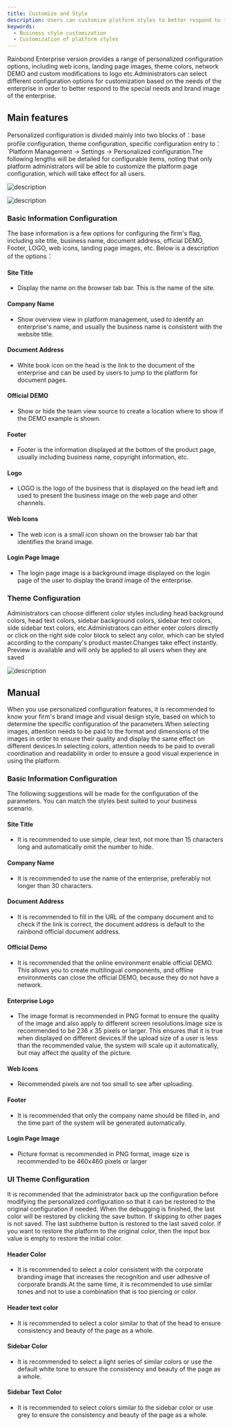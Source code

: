 ```yaml
---
title: Customize and Style
description: Users can customize platform styles to better respond to the special needs and branding images of enterprises.
keywords:
  - Business style customization
  - Customization of platform styles
---
```


Rainbond Enterprise version provides a range of personalized configuration options, including web icons, landing page images, theme colors, network DEMO and custom modifications to logo etc.Administrators can select different configuration options for customization based on the needs of the enterprise in order to better respond to the special needs and brand image of the enterprise.

## Main features

Personalized configuration is divided mainly into two blocks of：base profile configuration, theme configuration, specific configuration entry to：\`Platform Management -> Settings -> Personalized configuration.The following lengths will be detailed for configurable items, noting that only platform administrators will be able to customize the platform page configuration, which will take effect for all users.

![description](https://static.goodrain.com/docs/enterprise-app/rainbond-config/home-config.png)

![description](https://static.goodrain.com/docs/enterprise-app/rainbond-config/login-config.png)

### Basic Information Configuration

The base information is a few options for configuring the firm's flag, including site title, business name, document address, official DEMO, Footer, LOGO, web icons, landing page images, etc. Below is a description of the options：

#### Site Title

- Display the name on the browser tab bar. This is the name of the site.

#### Company Name

- Show overview view in platform management, used to identify an enterprise's name, and usually the business name is consistent with the website title.

#### Document Address

- White book icon on the head is the link to the document of the enterprise and can be used by users to jump to the platform for document pages.

#### Official DEMO

- Show or hide the team view source to create a location where to show if the DEMO example is shown.

#### Footer

- Footer is the information displayed at the bottom of the product page, usually including business name, copyright information, etc.

#### Logo

- LOGO is the logo of the business that is displayed on the head left and used to present the business image on the web page and other channels.

#### Web Icons

- The web icon is a small icon shown on the browser tab bar that identifies the brand image.

#### Login Page Image

- The login page image is a background image displayed on the login page of the user to display the brand image of the enterprise.

<!-- 
- 网站标题：显示在浏览器标签栏上的名称，即网站名称。
- 企业名称：显示在平台管理中总览视图，用于标识企业的名称，通常情况下企业名称可与网站标题一致。
- 文档地址：头部右侧白色书型图标是企业文档的链接地址，用户可以点击该链接跳转到平台使用文档页面。
- 官方 DEMO：显示在团队视图源码创建位置，用于是否展示 DEMO 示例。
- Footer：Footer 是在产品页面底部显示的信息，通常包括企业名称、版权信息等。
- LOGO：LOGO 是企业的标志显示在头部左侧位置，用于在网站页面和其它渠道上展示企业形象。
- 网页图标：网页图标是显示在浏览器标签栏上的小图标，用于标识网站的品牌形象。
- 登陆页图片：登陆页图片是用户登录页面上显示的背景图片，用于展示企业的品牌形象。 -->

### Theme Configuration

Administrators can choose different color styles including head background colors, head text colors, sidebar background colors, sidebar text colors, side sidebar text colors, etc.Administrators can either enter colors directly or click on the right side color block to select any color, which can be styled according to the company's product master.Changes take effect instantly. Preview is available and will only be applied to all users when they are saved

![description](https://static.goodrain.com/docs/enterprise-app/rainbond-config/custom-config.png)

## Manual

When you use personalized configuration features, it is recommended to know your firm's brand image and visual design style, based on which to determine the specific configuration of the parameters.When selecting images, attention needs to be paid to the format and dimensions of the images in order to ensure their quality and display the same effect on different devices.In selecting colors, attention needs to be paid to overall coordination and readability in order to ensure a good visual experience in using the platform.

### Basic Information Configuration

The following suggestions will be made for the configuration of the parameters. You can match the styles best suited to your business scenario.

#### Site Title

- It is recommended to use simple, clear text, not more than 15 characters long and automatically omit the number to hide.

#### Company Name

- It is recommended to use the name of the enterprise, preferably not longer than 30 characters.

#### Document Address

- It is recommended to fill in the URL of the company document and to check if the link is correct, the document address is default to the rainbond official document address.

#### Official Demo

- It is recommended that the online environment enable official DEMO. This allows you to create multilingual components, and offline environments can close the official DEMO, because they do not have a network.

#### Enterprise Logo

- The image format is recommended in PNG format to ensure the quality of the image and also apply to different screen resolutions.Image size is recommended to be 236 x 35 pixels or larger. This ensures that it is true when displayed on different devices.If the upload size of a user is less than the recommended value, the system will scale up it automatically, but may affect the quality of the picture.

#### Web Icons

- Recommended pixels are not too small to see after uploading.

#### Footer

- It is recommended that only the company name should be filled in, and the time part of the system will be generated automatically.

#### Login Page Image

- Picture format is recommended in PNG format, image size is recommended to be 460x460 pixels or larger

<!-- - 网站标题：建议使用简洁、清晰的文字，不要超过 15 个字符，过长之后会自动省略号隐藏。
- 企业名称：建议使用企业正式名称，最好不要超过 30 个字符。
- 文档地址：建议填写公司文档的链接地址，注意检查链接地址是否正确，文档地址默认为 rainbond 官网文档地址。
- 官方 Demo：建议在线环境开启官方 DEMO，可以创建多种语言的组件，离线环境由于没有网络，可以关闭官方 DEMO。
- 企业 Logo：图片格式建议使用 PNG 格式，可以保证图片质量，同时也适用于不同的屏幕分辨率。图片尺寸建议为 236 x 35 像素或者更大一些，可以保证在不同设备上显示时不失真。如果用户上传的图片尺寸小于建议值，系统会自动对其进行缩放处理，但可能会影响图片质量。
- 网页图标：建议像素不要太小，避免上传之后看不到。
- Footer：建议只填写公司名称，时间部分系统会自动生成。
- 登陆页图片：图片格式建议使用 PNG格式，图片尺寸建议为 460 x 460 像素或者更大一些 -->

### UI Theme Configuration

It is recommended that the administrator back up the configuration before modifying the personalized configuration so that it can be restored to the original configuration if needed. When the debugging is finished, the last color will be restored by clicking the save button. If skipping to other pages is not saved. The last subtheme button is restored to the last saved color. If you want to restore the platform to the original color, then the input box value is empty to restore the initial color.

#### Header Color

- It is recommended to select a color consistent with the corporate branding image that increases the recognition and user adhesive of corporate brands.At the same time, it is recommended to use similar tones and not to use a combination that is too piercing or color.

#### Header text color

- It is recommended to select a color similar to that of the head to ensure consistency and beauty of the page as a whole.

#### Sidebar Color

- It is recommended to select a light series of similar colors or use the default white tone to ensure the consistency and beauty of the page as a whole.

#### Sidebar Text Color

- It is recommended to select colors similar to the sidebar color or use grey to ensure the consistency and beauty of the page as a whole.

